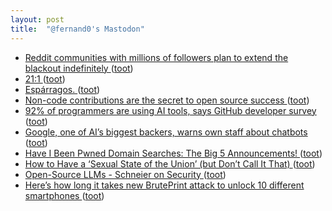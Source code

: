 ```yaml
---
layout: post
title:  "@fernand0's Mastodon"
---
```

*  [Reddit communities with millions of followers plan to extend the blackout indefinitely ](https://www.theverge.com/2023/6/13/23759674/reddit-mods-blackout-protest-extended-indefinitel) ([toot](https://mastodon.social/@fernand0/110603704155916121))
*  [21:1 ](https://mastodon.social/@fernand0/110600780310466154) ([toot](https://mastodon.social/@fernand0/110600780310466154))
*  [Espárragos. ](https://avecesunafoto.wordpress.com/2023/06/24/esparragos-2) ([toot](https://mastodon.social/@fernand0/110600327068513698))
*  [Non-code contributions are the secret to open source success ](https://github.com/readme/featured/open-source-non-code-contribution) ([toot](https://mastodon.social/@fernand0/110600319725208698))
*  [92% of programmers are using AI tools, says GitHub developer survey ](https://www.zdnet.com/article/github-developer-survey-finds-92-of-programmers-using-ai-tools) ([toot](https://mastodon.social/@fernand0/110600128769057813))
*  [Google, one of AI’s biggest backers, warns own staff about chatbots ](https://www.reuters.com/technology/google-one-ais-biggest-backers-warns-own-staff-about-chatbots-2023-06-15) ([toot](https://mastodon.social/@fernand0/110599976738597958))
*  [Have I Been Pwned Domain Searches: The Big 5 Announcements! ](https://www.troyhunt.com/have-i-been-pwned-domain-searches-the-big-5-announcements) ([toot](https://mastodon.social/@fernand0/110599631319908367))
*  [How to Have a ‘Sexual State of the Union’ (but Don’t Call It That) ](https://lifehacker.com/how-to-have-a-sexual-state-of-the-union-but-don-t-ca-185053613) ([toot](https://mastodon.social/@fernand0/110599463998928141))
*  [Open-Source LLMs - Schneier on Security ](https://www.schneier.com/blog/archives/2023/06/open-source-llms.htm) ([toot](https://mastodon.social/@fernand0/110599170056912501))
*  [Here’s how long it takes new BrutePrint attack to unlock 10 different smartphones ](https://arstechnica.com/information-technology/2023/05/hackers-can-brute-force-fingerprint-authentication-of-android-devices) ([toot](https://mastodon.social/@fernand0/110598934195926485))
